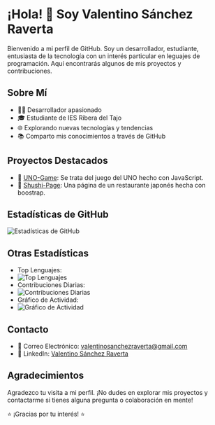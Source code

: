 # ¡Hola! 👋 Soy Valentino Sánchez Raverta

Bienvenido a mi perfil de GitHub. Soy un desarrollador, estudiante, entusiasta de la tecnología con un interés particular en leguajes de programación. Aquí encontrarás algunos de mis proyectos y contribuciones.

## Sobre Mí

- 👨‍💻 Desarrollador apasionado
- 🎓 Estudiante de IES Ribera del Tajo
- 🌐 Explorando nuevas tecnologías y tendencias
- 📚 Comparto mis conocimientos a través de GitHub

## Proyectos Destacados

- 🚀 [UNO-Game](https://github.com/ValentinoSanchez00/UNO_game): Se trata del juego del UNO hecho con JavaScript.
- 🌟 [Shushi-Page](https://github.com/ValentinoSanchez00/shushi_page): Una página de un restaurante japonés hecha con boostrap.

## Estadísticas de GitHub

![Estadísticas de GitHub](https://github-readme-stats.vercel.app/api?username=ValentinoSanchez00&show_icons=true&count_private=true)

## Otras Estadísticas

- Top Lenguajes:
-  ![Top Lenguajes](https://github-readme-stats.vercel.app/api/top-langs/?username=ValentinoSanchez00&layout=compact)
- Contribuciones Diarias:
-  ![Contribuciones Diarias](https://github-readme-streak-stats.herokuapp.com/?user=ValentinoSanchez00)
- Gráfico de Actividad:
-  ![Gráfico de Actividad](https://activity-graph.herokuapp.com/graph?username=ValentinoSanchez00)

## Contacto

- 📧 Correo Electrónico: [valentinosanchezraverta@gmail.com](mailto:valentinosanchezraverta@gmail.com)
- 💼 LinkedIn: [Valentino Sánchez Raverta](www.linkedin.com/in/valentino-sanchez-raverta)

## Agradecimientos

Agradezco tu visita a mi perfil. ¡No dudes en explorar mis proyectos y contactarme si tienes alguna pregunta o colaboración en mente!

⭐️ ¡Gracias por tu interés! ⭐️
